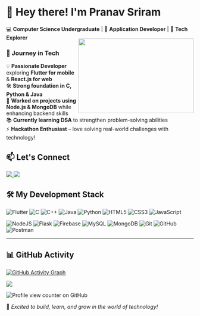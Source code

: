 # 👋 Hey there! I'm **Pranav Sriram**  

💻 **Computer Science Undergraduate** | 🚀 **Application Developer** | 🎯 **Tech Explorer**  

<img align="right" width="310" height="200" style="margin-top: -20px;" src="https://i.pinimg.com/originals/47/f0/34/47f0342cec72b800463bf003eac1257e.gif">

<h3>🚀 Journey in Tech</h3>
 
💡 **Passionate Developer** exploring **Flutter for mobile** & **React.js for web**  
🛠 **Strong foundation in C, Python & Java**  
🔗 **Worked on projects using Node.js & MongoDB** while enhancing backend skills  
📚 **Currently learning DSA** to strengthen problem-solving abilities  
⚡ **Hackathon Enthusiast** – love solving real-world challenges with technology!   



## 📫 Let's Connect  

<p align="left">
  <a href="https://www.linkedin.com/in/rampratheeshsk/">
    <img src="https://img.shields.io/badge/LinkedIn-0077B5?style=for-the-badge&logo=linkedin&logoColor=white" />
  </a>
  <a href="mailto:skrampratheesh@gmail.com">
    <img src="https://img.shields.io/badge/Gmail-D14836?style=for-the-badge&logo=gmail&logoColor=white" />
  </a>
</p>



## 🛠 My Development Stack  

![Flutter](https://img.shields.io/badge/Flutter-%2302569B.svg?style=for-the-badge&logo=Flutter&logoColor=white) ![C](https://img.shields.io/badge/c-%2300599C.svg?style=for-the-badge&logo=c&logoColor=white) ![C++](https://img.shields.io/badge/c++-%2300599C.svg?style=for-the-badge&logo=c%2B%2B&logoColor=white) ![Java](https://img.shields.io/badge/java-%23ED8B00.svg?style=for-the-badge&logo=openjdk&logoColor=white) ![Python](https://img.shields.io/badge/python-3670A0?style=for-the-badge&logo=python&logoColor=ffdd54) ![HTML5](https://img.shields.io/badge/html5-%23E34F26.svg?style=for-the-badge&logo=html5&logoColor=white) ![CSS3](https://img.shields.io/badge/css3-%231572B6.svg?style=for-the-badge&logo=css3&logoColor=white) ![JavaScript](https://img.shields.io/badge/javascript-%23323330.svg?style=for-the-badge&logo=javascript&logoColor=%23F7DF1E)  

![NodeJS](https://img.shields.io/badge/node.js-6DA55F?style=for-the-badge&logo=node.js&logoColor=white) ![Flask](https://img.shields.io/badge/flask-%23000.svg?style=for-the-badge&logo=flask&logoColor=white) ![Firebase](https://img.shields.io/badge/firebase-%23039BE5.svg?style=for-the-badge&logo=firebase) ![MySQL](https://img.shields.io/badge/mysql-4479A1.svg?style=for-the-badge&logo=mysql&logoColor=white) ![MongoDB](https://img.shields.io/badge/MongoDB-%234ea94b.svg?style=for-the-badge&logo=mongodb&logoColor=white) ![Git](https://img.shields.io/badge/git-%23F05033.svg?style=for-the-badge&logo=git&logoColor=white) ![GitHub](https://img.shields.io/badge/github-%23121011.svg?style=for-the-badge&logo=github&logoColor=white) ![Postman](https://img.shields.io/badge/Postman-FF6C37?style=for-the-badge&logo=postman&logoColor=white)

---

## 📊 GitHub Activity  
[![GitHub Activity Graph](https://github-readme-activity-graph.vercel.app/graph?username=Ram-Pratheesh&bg_color=000000&color=ffffff&line=29bc5d&point=ffffff&area=true&hide_border=true)](https://github.com/Ram-Pratheesh/github-readme-activity-graph)

<img src="http://github-profile-summary-cards.vercel.app/api/cards/repos-per-language?username=Ram-Pratheesh&theme=github_dark" />

![Profile view counter on GitHub](https://komarev.com/ghpvc/?username=Ram-Pratheesh)

🚀 *Excited to build, learn, and grow in the world of technology!*
